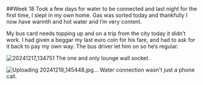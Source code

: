 ##Week 18
Took a few days for water to be connected and last night for the first time, I slept in my own home. Gas was sorted today and thankfully I now have warmth and hot water and I’m very content.

My bus card needs topping up and on a trip from the city today it didn’t work. I had given a beggar my last euro coin for his fare, and had to ask for it back to pay my own way. The bus driver let him on so he’s regular.

![20241217_134751](https://github.com/user-attachments/assets/9006dba3-ebb8-4c9f-aa8c-329f890236ad)
The one and only lounge wall socket.

![Uploading 20241219_145448.jpg…]()
Water connection wasn't just a phone call.


